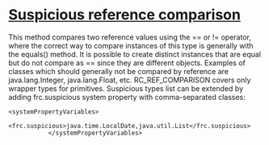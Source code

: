 # [Suspicious reference comparison](https://spotbugs.readthedocs.io/en/latest/bugDescriptions.html#RC_REF_COMPARISON)

 This method compares two reference values using the == or != operator,
where the correct way to compare instances of this type is generally
with the equals() method.
It is possible to create distinct instances that are equal but do not compare as == since
they are different objects.
Examples of classes which should generally
not be compared by reference are java.lang.Integer, java.lang.Float, etc. RC_REF_COMPARISON covers
only wrapper types for primitives. Suspicious types list can be extended by adding frc.suspicious
system property with comma-separated classes:

    <systemPropertyVariables>
                  <frc.suspicious>java.time.LocalDate,java.util.List</frc.suspicious>
               </systemPropertyVariables>